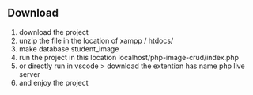 ## Download
1. download the project 
2. unzip the file in the location of xampp / htdocs/
3. make database student_image
4. run the project in this location localhost/php-image-crud/index.php
5. or directly run in vscode > download the extention has name php live server 
6. and enjoy the project
